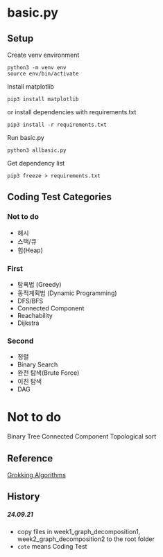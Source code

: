 # basic.py

## Setup
Create venv environment
```
python3 -m venv env
source env/bin/activate
```

Install matplotlib
```
pip3 install matplotlib
```

or install dependencies with requirements.txt
```
pip3 install -r requirements.txt
```

Run basic.py
```
python3 allbasic.py
```

Get dependency list
```
pip3 freeze > requirements.txt
```

## Coding Test Categories

### Not to do
- 해시
- 스택/큐
- 힙(Heap)

### First
- 탐욕법 (Greedy)
- 동적계획법 (Dynamic Programming)
- DFS/BFS
- Connected Component
- Reachability
- Dijkstra

### Second
- 정렬
- Binary Search
- 완전 탐색(Brute Force)
- 이진 탐색
- DAG

# Not to do
Binary Tree
Connected Component
Topological sort

## Reference
[Grokking Algorithms](https://github.com/egonSchiele/grokking_algorithms/tree/master)

## History
##### 24.09.21
- copy files in week1_graph_decomposition1, week2_graph_decomposition2 to the root folder
- `cote` means Coding Test